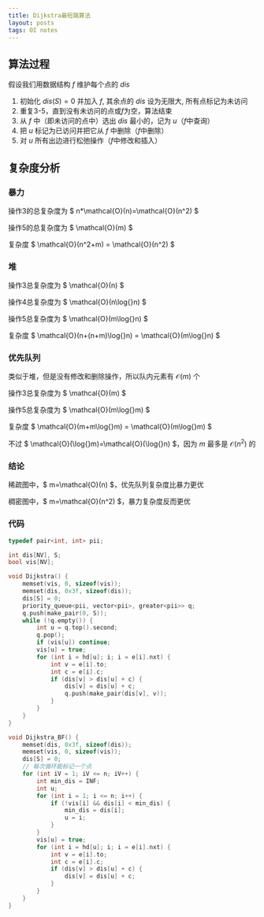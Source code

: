 ```yaml
---
title: Dijkstra最短路算法
layout: posts
tags: OI notes
---
```


## 算法过程
假设我们用数据结构 $f$ 维护每个点的 $dis$
1. 初始化 $dis(S)=0$ 并加入 $f$, 其余点的 $dis$ 设为无限大, 所有点标记为未访问
2. 重复3-5，直到没有未访问的点或$f$为空，算法结束
3. 从 $f$ 中（即未访问的点中）选出 $dis$ 最小的，记为 $u$（$f$中查询）
4. 把 $u$ 标记为已访问并把它从 $f$ 中删除（$f$中删除）
5. 对 $u$ 所有出边进行松弛操作（$f$中修改和插入）

## 复杂度分析

### 暴力

操作3的总复杂度为 $ n*\mathcal{O}(n)=\mathcal{O}(n^2) $

操作5的总复杂度为 $ \mathcal{O}(m) $

复杂度 $ \mathcal{O}(n^2+m) = \mathcal{O}(n^2) $

### 堆

操作3总复杂度为 $ \mathcal{O}(n) $

操作4总复杂度为 $ \mathcal{O}(n\log{}n) $

操作5总复杂度为 $ \mathcal{O}(m\log{}n) $

复杂度 $ \mathcal{O}(n+(n+m)\log{}n) = \mathcal{O}(m\log{}n) $

### 优先队列

类似于堆，但是没有修改和删除操作，所以队内元素有 $\mathcal{O}(m)$ 个

操作3总复杂度为 $ \mathcal{O}(m) $

操作5总复杂度为 $ \mathcal{O}(m\log{}m) $

复杂度 $ \mathcal{O}(m+m\log{}m) = \mathcal{O}(m\log{}m) $

不过 $ \mathcal{O}(\log{}m)=\mathcal{O}(\log{}n) $，因为 $m$ 最多是 $\mathcal{O}(n^2)$ 的

### 结论

稀疏图中，$ m=\mathcal{O}(n) $，优先队列复杂度比暴力更优

稠密图中，$ m=\mathcal{O}(n^2) $，暴力复杂度反而更优

### 代码
```cpp
typedef pair<int, int> pii;

int dis[NV], S;
bool vis[NV];

void Dijkstra() {
    memset(vis, 0, sizeof(vis));
    memset(dis, 0x3f, sizeof(dis));
    dis[S] = 0;
    priority_queue<pii, vector<pii>, greater<pii>> q;
    q.push(make_pair(0, S));
    while (!q.empty()) {
        int u = q.top().second;
        q.pop();
        if (vis[u]) continue;
        vis[u] = true;
        for (int i = hd[u]; i; i = e[i].nxt) {
            int v = e[i].to;
            int c = e[i].c;
            if (dis[v] > dis[u] + c) {
                dis[v] = dis[u] + c;
                q.push(make_pair(dis[v], v));
            }
        }
    }
}

void Dijkstra_BF() {
    memset(dis, 0x3f, sizeof(dis));
    memset(vis, 0, sizeof(vis));
    dis[S] = 0;
    // 每次循环能标记一个点
    for (int iV = 1; iV <= n; iV++) {
        int min_dis = INF;
        int u;
        for (int i = 1; i <= n; i++) {
            if (!vis[i] && dis[i] < min_dis) {
                min_dis = dis[i];
                u = i;
            }
        }
        vis[u] = true;
        for (int i = hd[u]; i; i = e[i].nxt) {
            int v = e[i].to;
            int c = e[i].c;
            if (dis[v] > dis[u] + c) {
                dis[v] = dis[u] + c;
            }
        }
    }
}
```